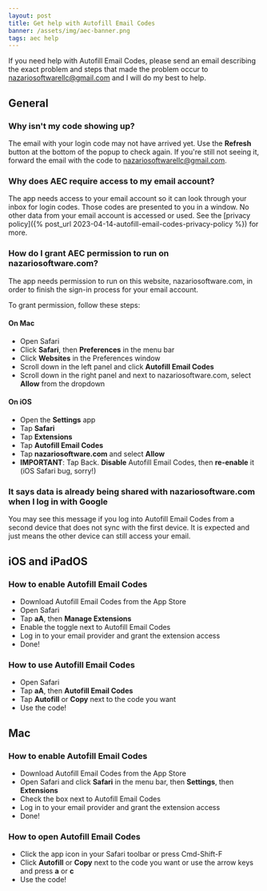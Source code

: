 ```yaml
---
layout: post
title: Get help with Autofill Email Codes
banner: /assets/img/aec-banner.png
tags: aec help
---
```


If you need help with Autofill Email Codes, please send an email describing the exact problem and steps that made the problem occur to [nazariosoftwarellc@gmail.com](mailto:nazariosoftwarellc+aec@gmail.com) and I will do my best to help.

## General

### Why isn't my code showing up?

The email with your login code may not have arrived yet. Use the **Refresh** button at the bottom of the popup to check again. If you're still not seeing it, forward the email with the code to [nazariosoftwarellc@gmail.com](mailto:nazariosoftwarellc+aec@gmail.com).

### Why does AEC require access to my email account?

The app needs access to your email account so it can look through your inbox for login codes. Those codes are presented to you in a window. No other data from your email account is accessed or used. See the [privacy policy]({% post_url 2023-04-14-autofill-email-codes-privacy-policy %}) for more.

### How do I grant AEC permission to run on nazariosoftware.com?

The app needs permission to run on this website, nazariosoftware.com, in order to finish the sign-in process for your email account. 

To grant permission, follow these steps:

#### On Mac

- Open Safari
- Click **Safari**, then **Preferences** in the menu bar
- Click **Websites** in the Preferences window
- Scroll down in the left panel and click **Autofill Email Codes**
- Scroll down in the right panel and next to nazariosoftware.com, select **Allow** from the dropdown

#### On iOS

- Open the **Settings** app
- Tap **Safari**
- Tap **Extensions**
- Tap **Autofill Email Codes**
- Tap **nazariosoftware.com** and select **Allow**
- **IMPORTANT**: Tap Back. **Disable** Autofill Email Codes, then **re-enable** it (iOS Safari bug, sorry!)

### It says data is already being shared with nazariosoftware.com when I log in with Google

You may see this message if you log into Autofill Email Codes from a second device that does not sync with the first device. It is expected and just means the other device can still access your email. 

## iOS and iPadOS

### How to enable Autofill Email Codes

- Download Autofill Email Codes from the App Store
- Open Safari
- Tap **aA**, then **Manage Extensions**
- Enable the toggle next to Autofill Email Codes
- Log in to your email provider and grant the extension access
- Done!

### How to use Autofill Email Codes

- Open Safari
- Tap **aA**, then **Autofill Email Codes**
- Tap **Autofill** or **Copy** next to the code you want
- Use the code!

## Mac

### How to enable Autofill Email Codes

- Download Autofill Email Codes from the App Store
- Open Safari and click **Safari** in the menu bar, then **Settings**, then **Extensions**
- Check the box next to Autofill Email Codes 
- Log in to your email provider and grant the extension access
- Done!

### How to open Autofill Email Codes

- Click the app icon in your Safari toolbar or press Cmd-Shift-F
- Click **Autofill** or **Copy** next to the code you want or use the arrow keys and press **a** or **c**
- Use the code!